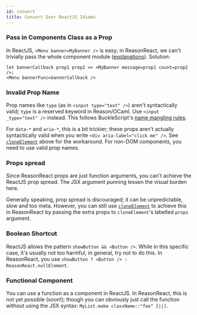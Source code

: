 ```yaml
---
id: convert
title: Convert Over ReactJS Idioms
---
```

### Pass in Components Class as a Prop

In ReactJS, `<Menu banner=MyBanner />` is easy; in ReasonReact, we can't trivially pass the whole component module ([explanations](https://reasonml.github.io/guide/language/module)). Solution:

```reason
let bannerCallback prop1 prop2 => <MyBanner message=prop1 count=prop2 />;
<Menu bannerFunc=bannerCallback />
```

### Invalid Prop Name

Prop names like `type` (as in `<input type="text" />`) aren't syntactically valid; `type` is a reserved keyword in Reason/OCaml. Use `<input _type="text" />` instead. This follows BuckleScript's [name mangling rules](http://bucklescript.github.io/bucklescript/Manual.html#_object_label_translation_convention).

For `data-*` and `aria-*`, this is a bit trickier; these props aren't actually syntactically valid when you write `<div aria-label="click me" />`. See [`cloneElement`](#reason-react-cloneelement) above for the workaround. For non-DOM components, you need to use valid prop names.

### Props spread

Since ReasonReact props are just function arguments, you can't achieve the ReactJS prop spread. The JSX argument punning lessen the visual burden here.

Generally speaking, prop spread is discouraged; it can be unpredictable, slow and too meta. However, you can still use [`cloneElement`](#reason-react-cloneelement) to achieve this in ReasonReact by passing the extra props to `cloneElement`'s labelled `props` argument.

### Boolean Shortcut

ReactJS allows the pattern `showButton && <Button />`. While in this specific case, it's usually not too harmful, in general, try not to do this. In ReasonReact, you use `showButton ? <Button /> : ReasonReact.nullElement`.

### Functional Component

You can use a function as a component in ReactJS. In ReasonReact, this is not yet possible (soon!); though you can obviously just call the function without using the JSX syntax: `MyList.make className::"foo" [||]`.

